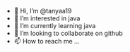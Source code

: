 - 👋 Hi, I’m @tanyaa19
- 👀 I’m interested in java
- 🌱 I’m currently learning java
- 💞️ I’m looking to collaborate on github
- 📫 How to reach me ...

<!---
tanyaa19/tanyaa19 is a ✨ special ✨ repository because its `README.md` (this file) appears on your GitHub profile.
You can click the Preview link to take a look at your changes.
--->
